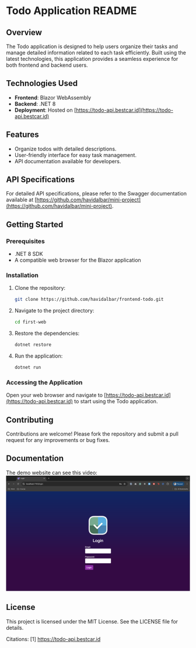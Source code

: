 # Todo Application README

## Overview

The Todo application is designed to help users organize their tasks and manage detailed information related to each task efficiently. Built using the latest technologies, this application provides a seamless experience for both frontend and backend users.

## Technologies Used

- **Frontend**: Blazor WebAssembly
- **Backend**: .NET 8
- **Deployment**: Hosted on [https://todo-api.bestcar.id](https://todo-api.bestcar.id)

## Features

- Organize todos with detailed descriptions.
- User-friendly interface for easy task management.
- API documentation available for developers.

## API Specifications

For detailed API specifications, please refer to the Swagger documentation available at [https://github.com/havidalbar/mini-project](https://github.com/havidalbar/mini-project).

## Getting Started

### Prerequisites

- .NET 8 SDK
- A compatible web browser for the Blazor application

### Installation

1. Clone the repository:
   ```bash
   git clone https://github.com/havidalbar/frontend-todo.git
   ```

2. Navigate to the project directory:
   ```bash
   cd first-web
   ```

3. Restore the dependencies:
   ```bash
   dotnet restore
   ```

4. Run the application:
   ```bash
   dotnet run
   ```

### Accessing the Application

Open your web browser and navigate to [https://todo-api.bestcar.id](https://todo-api.bestcar.id) to start using the Todo application.

## Contributing

Contributions are welcome! Please fork the repository and submit a pull request for any improvements or bug fixes.

## Documentation
The demo website can see this video:
[![Watch the Video](https://github.com/havidalbar/frontend-todo/blob/main/website.png)](https://github.com/havidalbar/frontend-todo/blob/main/submit_web.mp4)


## License

This project is licensed under the MIT License. See the LICENSE file for details.

Citations:
[1] https://todo-api.bestcar.id
